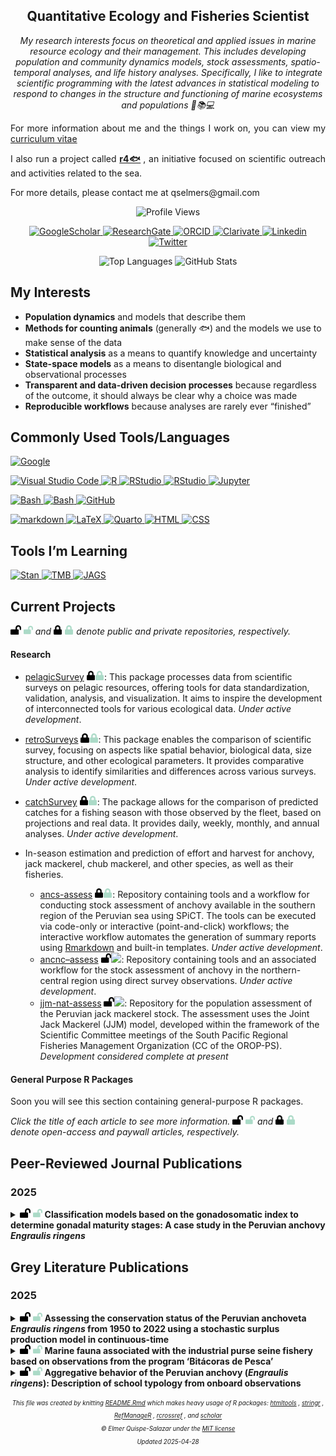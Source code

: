 
<!-- This document was created by knitting the Rmarkdown file README.rmd -->
<h2 align="center">Quantitative Ecology and Fisheries Scientist</h2>
<p align="center">
<em>My research interests focus on theoretical and applied issues in marine resource ecology and their management. This includes developing  population and community dynamics models, stock assessments, spatio-temporal analyses, and life history analyses. Specifically, I like to integrate scientific programming with the latest advances in statistical modeling to respond to changes in the structure and functioning of marine ecosystems and populations 🌊📚💻</em>
</p>
<p align="justify">
For more information about me and the things I work on, you can view my 
<a href="https://github.com/qselmer/qselmer/blob/main/assets/CV.pdf" target="_blank">curriculum vitae</a>
</p>
<p align="justify">
I also run a project called 
<strong>
<a href="https://linktr.ee/r4fish_?utm_source=linktree_profile_share&amp;ltsid=3440420e-b483-4308-b2cb-87e16d3845ec" target="_blank">r4🐟</a>
</strong>
, an initiative focused on scientific outreach and activities related to the sea.
</p>
<p align="justify">
For more details, please contact me at 
qselmers@gmail.com
</p>
<p align="center">
<img src="https://komarev.com/ghpvc/?username=qselmer&amp;style=flat-square" alt="Profile Views"/>
</p>
<p align="center">
<a href="https://scholar.google.com/citations?user=wz83egoAAAAJ&amp;hl=en">
<img src="http://img.shields.io/badge/-Google Scholar-2088FF?style=flat&amp;logo=google-scholar&amp;logoColor=ffffff" alt="GoogleScholar"/>
</a>
<a href="https://www.researchgate.net/profile/Elmer_Quispe">
<img src="http://img.shields.io/badge/-ResearchGate-2088FF?style=flat&amp;logo=researchgate&amp;logoColor=ffffff" alt="ResearchGate"/>
</a>
<a href="https://orcid.org/0000-0001-9229-6379">
<img src="http://img.shields.io/badge/-ORCID-2088FF?style=flat&amp;logo=ORCID&amp;logoColor=ffffff" alt="ORCID"/>
</a>
<a href="https://www.webofscience.com/wos/author/record/AEA-6138-2022">
<img src="http://img.shields.io/badge/-Clarivate-2088FF?style=flat&amp;logo=Clarivate&amp;logoColor=ffffff" alt="Clarivate"/>
</a>
<a href="https://www.linkedin.com/in/elmer-quispe-salazar-104b6b1a4/">
<img src="http://img.shields.io/badge/-Linkedin-2088FF?style=flat&amp;logo=Linkedin&amp;logoColor=ffffff" alt="Linkedin"/>
</a>
<a href="https://x.com/elmerseascient">
<img src="http://img.shields.io/badge/-X-2088FF?style=flat&amp;logo=X&amp;logoColor=ffffff" alt="Twitter"/>
</a>
</p>
<div align="center">
<img src="https://github-readme-stats.vercel.app/api/top-langs/?username=qselmer&amp;theme=transparent&amp;langs_count=5" alt="Top Languages"/>
<img src="https://github-readme-stats.vercel.app/api?username=qselmer&amp;theme=transparent&amp;line_height=40&amp;rank_icon=github" alt="GitHub Stats"/>
</div>

## My Interests

- **Population dynamics** and models that describe them
- **Methods for counting animals** (generally :fish:) and the models we
  use to make sense of the data
- **Statistical analysis** as a means to quantify knowledge and
  uncertainty
- **State-space models** as a means to disentangle biological and
  observational processes
- **Transparent and data-driven decision processes** because regardless
  of the outcome, it should always be clear why a choice was made
- **Reproducible workflows** because analyses are rarely ever “finished”

## Commonly Used Tools/Languages

<p>
<a href="https://www.google.com">
<img src="http://img.shields.io/badge/-Google-2088FF?style=flat&amp;logo=Google&amp;logoColor=ffffff" alt="Google"/>
</a>
</p>
<p>
<a href="https://code.visualstudio.com/">
<img src="http://img.shields.io/badge/-VS%20Code-2088FF?style=flat&amp;logo=visualstudiocode&amp;logoColor=ffffff" alt="Visual Studio Code"/>
</a> <a href="https://www.r-project.org/">
<img src="http://img.shields.io/badge/-R-2088FF?style=flat&amp;logo=R&amp;logoColor=ffffff" alt="R"/>
</a> <a href="https://rstudio.com/">
<img src="http://img.shields.io/badge/-C++-2088FF?style=flat&amp;logo=cplusplus&amp;logoColor=ffffff" alt="RStudio"/>
</a> <a href="https://rstudio.com/">
<img src="http://img.shields.io/badge/-Python-2088FF?style=flat&amp;logo=Python&amp;logoColor=ffffff" alt="RStudio"/>
</a> <a href="https://jupyter.org/">
<img src="http://img.shields.io/badge/-Jupyter-2088FF?style=flat&amp;logo=jupyter&amp;logoColor=ffffff" alt="Jupyter"/>
</a>
</p>
<p>
<a href="https://www.gnu.org/software/bash/">
<img src="http://img.shields.io/badge/-Git-2088FF?style=flat&amp;logo=git&amp;logoColor=ffffff" alt="Bash"/>
</a> <a href="https://www.gnu.org/software/bash/">
<img src="http://img.shields.io/badge/-Bash-2088FF?style=flat&amp;logo=gnubash&amp;logoColor=ffffff" alt="Bash"/>
</a> <a href="https://github.com/qselmer">
<img src="http://img.shields.io/badge/-GitHub-2088FF?style=flat&amp;logo=github&amp;logoColor=ffffff" alt="GitHub"/>
</a>
</p>
<p>

<a href="https://www.markdownguide.org/">
<img src="http://img.shields.io/badge/-markdown-2088FF?style=flat&amp;logo=markdown&amp;logoColor=ffffff" alt="markdown"/>
</a> <a href="https://www.latex-project.org/">
<img src="http://img.shields.io/badge/-LaTeX-2088FF?style=flat&amp;logo=latex&amp;logoColor=ffffff" alt="LaTeX"/>
</a> <a href="https://quarto.org/">
<img src="http://img.shields.io/badge/-Quarto-2088FF?style=flat&amp;logo=quarto&amp;logoColor=ffffff" alt="Quarto"/>
</a> <a href="https://developer.mozilla.org/en-US/docs/Web/HTML">
<img src="http://img.shields.io/badge/-HTML-2088FF?style=flat&amp;logo=html5&amp;logoColor=ffffff" alt="HTML" class="badge"/>
</a> <a href="https://developer.mozilla.org/en-US/docs/Web/CSS">
<img src="http://img.shields.io/badge/-CSS-2088FF?style=flat&amp;logo=css3&amp;logoColor=ffffff" alt="CSS" class="badge"/>
</a>

</p>

## Tools I’m Learning

<p>
<a href="https://mc-stan.org/">
<img src="http://img.shields.io/badge/-Stan-2088FF?style=flat" alt="Stan"/>
</a> <a href="https://github.com/kaskr/adcomp/wiki">
<img src="http://img.shields.io/badge/-TMB-2088FF?style=flat" alt="TMB"/>
</a> <a href="http://mcmc-jags.sourceforge.net/">
<img src="http://img.shields.io/badge/-JAGS-2088FF?style=flat" alt="JAGS"/>
</a>
</p>

## Current Projects

<p>
<img src="https://raw.githubusercontent.com/qselmer/qselmer/master/assets/lock-open.svg#gh-light-mode-only" height="15"/>
<img src="https://raw.githubusercontent.com/qselmer/qselmer/master/assets/lock-open-dark.svg#gh-dark-mode-only" height="15"/>
<em>and</em>
<img src="https://raw.githubusercontent.com/qselmer/qselmer/master/assets/lock.svg#gh-light-mode-only" height="15"/>
<img src="https://raw.githubusercontent.com/qselmer/qselmer/master/assets/lock-dark.svg#gh-dark-mode-only" height="15"/>
<em>denote public and private repositories, respectively.</em>
</p>

#### Research

- [pelagicSurvey](https://github.com/imarpe/pelagicSurveys)
  <img src=https://raw.githubusercontent.com/qselmer/qselmer/master/assets/lock.svg#gh-light-mode-only height=15/><img src=https://raw.githubusercontent.com/qselmer/qselmer/master/assets/lock-dark.svg#gh-dark-mode-only height=15/>:
  This package processes data from scientific surveys on pelagic
  resources, offering tools for data standardization, validation,
  analysis, and visualization. It aims to inspire the development of
  interconnected tools for various ecological data. *Under active
  development*.

- [retroSurveys]()
  <img src=https://raw.githubusercontent.com/qselmer/qselmer/master/assets/lock.svg#gh-light-mode-only height=15/><img src=https://raw.githubusercontent.com/qselmer/qselmer/master/assets/lock-dark.svg#gh-dark-mode-only height=15/>:
  This package enables the comparison of scientific survey, focusing on
  aspects like spatial behavior, biological data, size structure, and
  other ecological parameters. It provides comparative analysis to
  identify similarities and differences across various surveys. *Under
  active development*.

- [catchSurvey]()
  <img src=https://raw.githubusercontent.com/qselmer/qselmer/master/assets/lock.svg#gh-light-mode-only height=15/><img src=https://raw.githubusercontent.com/qselmer/qselmer/master/assets/lock-dark.svg#gh-dark-mode-only height=15/>:
  The package allows for the comparison of predicted catches for a
  fishing season with those observed by the fleet, based on projections
  and real data. It provides daily, weekly, monthly, and annual
  analyses. *Under active development*.

- In-season estimation and prediction of effort and harvest for anchovy,
  jack mackerel, chub mackerel, and other species, as well as their
  fisheries.

  - [ancs-assess](https://github.com/imarpe/anchS_assessment)
    <img src=https://raw.githubusercontent.com/qselmer/qselmer/master/assets/lock.svg#gh-light-mode-only height=15/><img src=https://raw.githubusercontent.com/qselmer/qselmer/master/assets/lock-dark.svg#gh-dark-mode-only height=15/>:
    Repository containing tools and a workflow for conducting stock
    assessment of anchovy available in the southern region of the
    Peruvian sea using SPiCT. The tools can be executed via code-only or
    interactive (point-and-click) workflows; the interactive workflow
    automates the generation of summary reports using
    [Rmarkdown](https://rmarkdown.rstudio.com/) and built-in templates.
    *Under active development*.
  - [ancnc–assess](https://github.com/imarpe/anchS_assessment)
    <img src=https://raw.githubusercontent.com/qselmer/qselmer/master/assets/lock-open.svg#gh-light-mode-only height=15/><img src=https://raw.githubusercontent.com/bqselmer/qselmer/master/assets/lock-open-dark.svg#gh-dark-mode-only height=15/>:
    Repository containing tools and an associated workflow for the stock
    assessment of anchovy in the northern-central region using direct
    survey observations. *Under active development*.
  - [jjm-nat-assess](https://github.com/imarpe/jjm_national_assessment)
    <img src=https://raw.githubusercontent.com/qselmer/qselmer/master/assets/lock-open.svg#gh-light-mode-only height=15/><img src=https://raw.githubusercontent.com/bqselmer/qselmer/master/assets/lock-open-dark.svg#gh-dark-mode-only height=15/>:
    Repository for the population assessment of the Peruvian jack
    mackerel stock. The assessment uses the Joint Jack Mackerel (JJM)
    model, developed within the framework of the Scientific Committee
    meetings of the South Pacific Regional Fisheries Management
    Organization (CC of the OROP-PS). *Development considered complete
    at present*

#### General Purpose R Packages

<!-- * [postpack](<https://github.com/bstaton1/postpack>) ([website](https://bstaton1.github.io/postpack/)) `<img src=https://raw.githubusercontent.com/qselmer/qselmer/master/assets/lock-open.svg#gh-light-mode-only height=15/><img src=https://raw.githubusercontent.com/bqselmer/qselmer/master/assets/lock-open-dark.svg#gh-dark-mode-only height=15/>`{=html}: Assortment of tools for working with R objects of class `mcmc.list`. _Under active development_.  -->
<!-- * [msdown](<https://github.com/bstaton1/msdown>) `<img src=https://raw.githubusercontent.com/qselmer/qselmer/master/assets/lock.svg#gh-light-mode-only height=15/><img src=https://raw.githubusercontent.com/qselmer/qselmer/master/assets/lock-dark.svg#gh-dark-mode-only height=15/>`{=html}: Template and utilities for writing clean, reproducible, and version controllable manuscripts built off [bookdown](<https://pkgs.rstudio.com/bookdown>). _Under active development_. -->

Soon you will see this section containing general-purpose R packages.

<p>
<em>Click the title of each article to see more information.</em>
<img src="https://raw.githubusercontent.com/qselmer/qselmer/master/assets/lock-open.svg#gh-light-mode-only" height="15"/>
<img src="https://raw.githubusercontent.com/qselmer/qselmer/master/assets/lock-open-dark.svg#gh-dark-mode-only" height="15"/>
<em>and</em>
<img src="https://raw.githubusercontent.com/qselmer/qselmer/master/assets/lock.svg#gh-light-mode-only" height="15"/>
<img src="https://raw.githubusercontent.com/qselmer/qselmer/master/assets/lock-dark.svg#gh-dark-mode-only" height="15"/>
<em>denote open-access and paywall articles, respectively.</em>
</p>

## Peer-Reviewed Journal Publications

### 2025

<details>
<summary>
<img src="https://raw.githubusercontent.com/qselmer/qselmer/master/assets/lock-open.svg#gh-light-mode-only" height="15"/>
<img src="https://raw.githubusercontent.com/qselmer/qselmer/master/assets/lock-open-dark.svg#gh-dark-mode-only" height="15"/>
<strong>Classification models based on the gonadosomatic index to determine gonadal maturity stages: A case study in the Peruvian anchovy <em>Engraulis ringens</em></strong>
</summary>
<p></p>
<ul>
<img src="https://raw.githubusercontent.com/qselmer/qselmer/master/assets/book.svg#gh-light-mode-only" height="15"/>
<img src="https://raw.githubusercontent.com/qselmer/qselmer/master/assets/book-dark.svg#gh-dark-mode-only" height="15"/>
<strong>
<em>JOURNAL</em>
</strong>
<ul>
<p>
<em>Scientia Marina,</em>
In Press
<br/>
</p>
</ul>
<img src="https://raw.githubusercontent.com/qselmer/qselmer/master/assets/users.svg#gh-light-mode-only" height="15"/>
<img src="https://raw.githubusercontent.com/qselmer/qselmer/master/assets/users-dark.svg#gh-dark-mode-only" height="15"/>
<strong>
<em>AUTHORS</em>
</strong>
<ul>
<p><strong><strong><strong><strong>Quispe-Salazar, E.</strong></strong></strong></strong>, J. Sanchez, and A. Perea de la Matta</p>
</ul>
<img src="https://raw.githubusercontent.com/qselmer/qselmer/master/assets/book-reader.svg#gh-light-mode-only" height="15"/>
<img src="https://raw.githubusercontent.com/qselmer/qselmer/master/assets/book-reader-dark.svg#gh-dark-mode-only" height="15"/>
<strong>
<em>ABSTRACT</em>
</strong>
<ul>
<p align="justify"></p>
</ul>
<img src="https://raw.githubusercontent.com/qselmer/qselmer/master/assets/code.svg#gh-light-mode-only" height="15"/>
<img src="https://raw.githubusercontent.com/qselmer/qselmer/master/assets/code-dark.svg#gh-dark-mode-only" height="15"/>
<strong>
<em>CODE/DATA</em>
</strong>
<ul>
<strong>Repository:</strong>
Not Available
<br/>
<strong>Archive:</strong>
Not Available
</ul>
<p></p>
<img src="https://raw.githubusercontent.com/qselmer/qselmer/master/assets/comment.svg#gh-light-mode-only" height="15"/>
<img src="https://raw.githubusercontent.com/qselmer/qselmer/master/assets/comment-dark.svg#gh-dark-mode-only" height="15"/>
<strong>
<em>CITATIONS</em>
</strong>
<ul>
<strong>Crossref: </strong>
NA
<br/>
<strong>Google Scholar: </strong>
</ul>
</ul>
<hr/>
</details>

## Grey Literature Publications

### 2025

<details>
<summary>
<img src="https://raw.githubusercontent.com/qselmer/qselmer/master/assets/lock-open.svg#gh-light-mode-only" height="15"/>
<img src="https://raw.githubusercontent.com/qselmer/qselmer/master/assets/lock-open-dark.svg#gh-dark-mode-only" height="15"/>
<strong>Assessing the conservation status of the Peruvian anchoveta <em>Engraulis ringens</em> from 1950 to 2022 using a stochastic surplus production model in continuous-time</strong>
</summary>
<p></p>
<ul>
<img src="https://raw.githubusercontent.com/qselmer/qselmer/master/assets/book.svg#gh-light-mode-only" height="15"/>
<img src="https://raw.githubusercontent.com/qselmer/qselmer/master/assets/book-dark.svg#gh-dark-mode-only" height="15"/>
<strong>
<em>JOURNAL</em>
</strong>
<ul>
<p>
<em>Bulletin Instituto del Mar del Perú,</em>
In Press
<br/>
</p>
</ul>
<img src="https://raw.githubusercontent.com/qselmer/qselmer/master/assets/users.svg#gh-light-mode-only" height="15"/>
<img src="https://raw.githubusercontent.com/qselmer/qselmer/master/assets/users-dark.svg#gh-dark-mode-only" height="15"/>
<strong>
<em>AUTHORS</em>
</strong>
<ul>
<p>Díaz, E., E. Quispe-Salazar, and P. Marin</p>
</ul>
<img src="https://raw.githubusercontent.com/qselmer/qselmer/master/assets/book-reader.svg#gh-light-mode-only" height="15"/>
<img src="https://raw.githubusercontent.com/qselmer/qselmer/master/assets/book-reader-dark.svg#gh-dark-mode-only" height="15"/>
<strong>
<em>ABSTRACT</em>
</strong>
<ul>
<p align="justify"></p>
</ul>
<img src="https://raw.githubusercontent.com/qselmer/qselmer/master/assets/code.svg#gh-light-mode-only" height="15"/>
<img src="https://raw.githubusercontent.com/qselmer/qselmer/master/assets/code-dark.svg#gh-dark-mode-only" height="15"/>
<strong>
<em>CODE/DATA</em>
</strong>
<ul>
<strong>Repository:</strong>
Not Available
<br/>
<strong>Archive:</strong>
Not Available
</ul>
<p></p>
<img src="https://raw.githubusercontent.com/qselmer/qselmer/master/assets/comment.svg#gh-light-mode-only" height="15"/>
<img src="https://raw.githubusercontent.com/qselmer/qselmer/master/assets/comment-dark.svg#gh-dark-mode-only" height="15"/>
<strong>
<em>CITATIONS</em>
</strong>
<ul>
<strong>Crossref: </strong>
NA
<br/>
<strong>Google Scholar: </strong>
</ul>
</ul>
<hr/>
</details>
<details>
<summary>
<img src="https://raw.githubusercontent.com/qselmer/qselmer/master/assets/lock-open.svg#gh-light-mode-only" height="15"/>
<img src="https://raw.githubusercontent.com/qselmer/qselmer/master/assets/lock-open-dark.svg#gh-dark-mode-only" height="15"/>
<strong>Marine fauna associated with the industrial purse seine fishery based on observations from the program ‘Bitácoras de Pesca’</strong>
</summary>
<p></p>
<ul>
<img src="https://raw.githubusercontent.com/qselmer/qselmer/master/assets/book.svg#gh-light-mode-only" height="15"/>
<img src="https://raw.githubusercontent.com/qselmer/qselmer/master/assets/book-dark.svg#gh-dark-mode-only" height="15"/>
<strong>
<em>JOURNAL</em>
</strong>
<ul>
<p>
<em>Bulletin Instituto del Mar del Perú,</em>
In Press
<br/>
</p>
</ul>
<img src="https://raw.githubusercontent.com/qselmer/qselmer/master/assets/users.svg#gh-light-mode-only" height="15"/>
<img src="https://raw.githubusercontent.com/qselmer/qselmer/master/assets/users-dark.svg#gh-dark-mode-only" height="15"/>
<strong>
<em>AUTHORS</em>
</strong>
<ul>
<p>Galarza-Tirado, G. P., E. Quispe-Salazar, J. Limache, and G. M. Correa</p>
</ul>
<img src="https://raw.githubusercontent.com/qselmer/qselmer/master/assets/book-reader.svg#gh-light-mode-only" height="15"/>
<img src="https://raw.githubusercontent.com/qselmer/qselmer/master/assets/book-reader-dark.svg#gh-dark-mode-only" height="15"/>
<strong>
<em>ABSTRACT</em>
</strong>
<ul>
<p align="justify"></p>
</ul>
<img src="https://raw.githubusercontent.com/qselmer/qselmer/master/assets/code.svg#gh-light-mode-only" height="15"/>
<img src="https://raw.githubusercontent.com/qselmer/qselmer/master/assets/code-dark.svg#gh-dark-mode-only" height="15"/>
<strong>
<em>CODE/DATA</em>
</strong>
<ul>
<strong>Repository:</strong>
Not Available
<br/>
<strong>Archive:</strong>
Not Available
</ul>
<p></p>
<img src="https://raw.githubusercontent.com/qselmer/qselmer/master/assets/comment.svg#gh-light-mode-only" height="15"/>
<img src="https://raw.githubusercontent.com/qselmer/qselmer/master/assets/comment-dark.svg#gh-dark-mode-only" height="15"/>
<strong>
<em>CITATIONS</em>
</strong>
<ul>
<strong>Crossref: </strong>
NA
<br/>
<strong>Google Scholar: </strong>
</ul>
</ul>
<hr/>
</details>
<details>
<summary>
<img src="https://raw.githubusercontent.com/qselmer/qselmer/master/assets/lock-open.svg#gh-light-mode-only" height="15"/>
<img src="https://raw.githubusercontent.com/qselmer/qselmer/master/assets/lock-open-dark.svg#gh-dark-mode-only" height="15"/>
<strong>Aggregative behavior of the Peruvian anchovy (<em>Engraulis ringens</em>): Description of school typology from onboard observations</strong>
</summary>
<p></p>
<ul>
<img src="https://raw.githubusercontent.com/qselmer/qselmer/master/assets/book.svg#gh-light-mode-only" height="15"/>
<img src="https://raw.githubusercontent.com/qselmer/qselmer/master/assets/book-dark.svg#gh-dark-mode-only" height="15"/>
<strong>
<em>JOURNAL</em>
</strong>
<ul>
<p>
<em>Bulletin Instituto del Mar del Perú,</em>
40(1): in press
<br/>
</p>
</ul>
<img src="https://raw.githubusercontent.com/qselmer/qselmer/master/assets/users.svg#gh-light-mode-only" height="15"/>
<img src="https://raw.githubusercontent.com/qselmer/qselmer/master/assets/users-dark.svg#gh-dark-mode-only" height="15"/>
<strong>
<em>AUTHORS</em>
</strong>
<ul>
<p><strong><strong><strong><strong>Quispe-Salazar, E.</strong></strong></strong></strong>, D. Grados, and M. Pozada-Herrera</p>
</ul>
<img src="https://raw.githubusercontent.com/qselmer/qselmer/master/assets/book-reader.svg#gh-light-mode-only" height="15"/>
<img src="https://raw.githubusercontent.com/qselmer/qselmer/master/assets/book-reader-dark.svg#gh-dark-mode-only" height="15"/>
<strong>
<em>ABSTRACT</em>
</strong>
<ul>
<p align="justify"></p>
</ul>
<img src="https://raw.githubusercontent.com/qselmer/qselmer/master/assets/code.svg#gh-light-mode-only" height="15"/>
<img src="https://raw.githubusercontent.com/qselmer/qselmer/master/assets/code-dark.svg#gh-dark-mode-only" height="15"/>
<strong>
<em>CODE/DATA</em>
</strong>
<ul>
<strong>Repository:</strong>
Not Available
<br/>
<strong>Archive:</strong>
Not Available
</ul>
<p></p>
<img src="https://raw.githubusercontent.com/qselmer/qselmer/master/assets/comment.svg#gh-light-mode-only" height="15"/>
<img src="https://raw.githubusercontent.com/qselmer/qselmer/master/assets/comment-dark.svg#gh-dark-mode-only" height="15"/>
<strong>
<em>CITATIONS</em>
</strong>
<ul>
<strong>Crossref: </strong>
NA
<br/>
<strong>Google Scholar: </strong>
</ul>
</ul>
<hr/>
</details>
<p align="center">
<sub>
<sup>
<em>
This file was created by knitting
<a href="https://github.com/qselmer/qselmer/blob/master/README.Rmd">README.Rmd</a>
which makes heavy usage of R packages:
<a href="https://rstudio.github.io/htmltools/">htmltools</a>
,
<a href="https://stringr.tidyverse.org/">stringr</a>
,
<a href="https://docs.ropensci.org/RefManageR/">RefManageR</a>
,
<a href="https://docs.ropensci.org/rcrossref/">rcrossref</a>
, and
<a href="https://CRAN.R-project.org/package=scholar">scholar</a>
</em>
</sup>
</sub>
<br/>
<sub>
<sup>
<em>
&#169;
Elmer Quispe-Salazar under the 
<a href="https://github.com/qselmer/qselmer/blob/main/LICENSE">MIT license</a>
</em>
</sup>
</sub>
<br/>
<sub>
<sup>
<em>
Updated
2025-04-28
</em>
</sup>
</sub>
</p>
